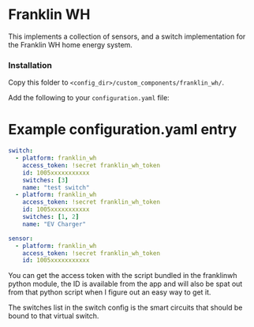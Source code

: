 # Franklin WH

This implements a collection of sensors, and a switch implementation for the Franklin WH home energy system.

### Installation

Copy this folder to `<config_dir>/custom_components/franklin_wh/`.

Add the following to your `configuration.yaml` file:

# Example configuration.yaml entry

```yaml
switch:
  - platform: franklin_wh
    access_token: !secret franklin_wh_token
    id: 1005xxxxxxxxxxx
    switches: [3]
    name: "test switch"
  - platform: franklin_wh
    access_token: !secret franklin_wh_token
    id: 1005xxxxxxxxxxx
    switches: [1, 2]
    name: "EV Charger"

sensor:
  - platform: franklin_wh
    access_token: !secret franklin_wh_token
    id: 1005xxxxxxxxxxx
```

You can get the access token with the script bundled in the franklinwh python
module, the ID is available from the app and will also be spat out from that
python script when I figure out an easy way to get it.

The switches list in the switch config is the smart circuits that should be
bound to that virtual switch.
